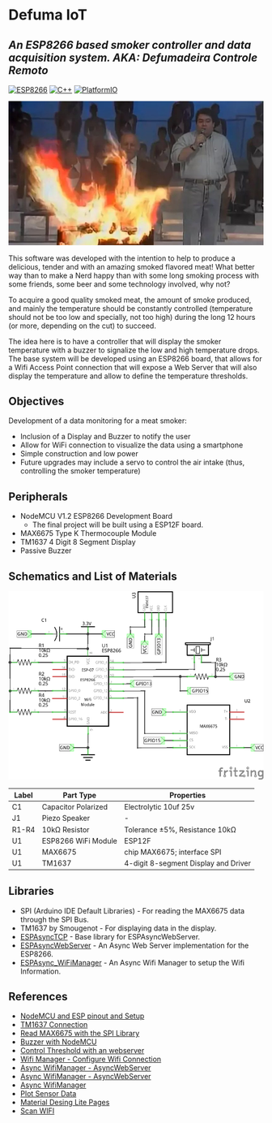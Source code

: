 # Defuma IoT

## _An ESP8266 based smoker controller and data acquisition system. AKA: Defumadeira Controle Remoto_
[![ESP8266](https://img.shields.io/badge/ESP-8266-blue.svg)](https://github.com/esp8266/esp8266-wiki)
[![C++](https://img.shields.io/badge/C-++-blue.svg)]()
[![PlatformIO](https://img.shields.io/badge/Platform-IO-blue.svg)](https://platformio.org/)

![CHURRASQUEIRA CONTROLE REMOTO](/img/tapegandofogo.jpg "TÁ PEGANDO FOGO BICHO - CHURRASQUEIRA CONTROLE REMOTO")

This software was developed with the intention to help to produce a delicious, tender and with an amazing smoked flavored meat! What better way than to make a Nerd happy than with some long smoking process with some friends, some beer and some technology involved, why not?

To acquire a good quality smoked meat, the amount of smoke produced, and mainly the temperature should be constantly controlled (temperature should not be too low and specially, not too high) during the long 12 hours (or more, depending on the cut) to succeed.

The idea here is to have a controller that will display the smoker temperature with a buzzer to signalize the low and high temperature drops. The base system will be developed using an ESP8266 board, that allows for a Wifi Access Point connection that will expose a Web Server that will also display the temperature and allow to define the temperature thresholds.

## Objectives

Development of a data monitoring for a meat smoker:

* Inclusion of a Display and Buzzer to notify the user
* Allow for WiFi connection to visualize the data using a smartphone
* Simple construction and low power
* Future upgrades may include a servo to control the air intake (thus, controlling the smoker temperature)

## Peripherals

* NodeMCU V1.2 ESP8266 Development Board
    * The final project will be built using a ESP12F board.
* MAX6675 Type K Thermocouple Module
* TM1637 4 Digit 8 Segment Display
* Passive Buzzer

## Schematics and List of Materials

![CHURRASQUEIRA CONTROLE REMOTO](/img/schematics_schem.png "Schematics, BOM bellow!")

| Label | Part Type | Properties |
|-----|-----|---|
|C1|Capacitor Polarized|Electrolytic 10uf 25v|
|J1|Piezo Speaker|-|
|R1-R4|10kΩ Resistor|Tolerance ±5%, Resistance 10kΩ|
|U1|ESP8266 WiFi Module|ESP12F|
|U1|MAX6675|chip MAX6675; interface SPI|
|U1|TM1637|4-digit 8-segment Display and Driver|

## Libraries

* SPI (Arduino IDE Default Libraries) - For reading the MAX6675 data through the SPI Bus.
* TM1637 by Smougenot - For displaying data in the display.
* [ESPAsyncTCP](https://github.com/me-no-dev/ESPAsyncTCP) - Base library for ESPAsyncWebServer.
* [ESPAsyncWebServer](https://github.com/me-no-dev/ESPAsyncWebServer) - An Async Web Server implementation for the ESP8266.
* [ESPAsync_WiFiManager](https://github.com/khoih-prog/ESPAsync_WiFiManager) - An Async Wifi Manager to setup the Wifi Information.

## References

* [NodeMCU and ESP pinout and Setup](https://www.mischianti.org/2021/05/08/esp12-esp07-esp8266-flash-pinout-specs-and-arduino-ide-configuration-6/)
* [TM1637 Connection](https://www.electroniclinic.com/tm1637-a-4-digit-7-segment-display-with-arduino/)
* [Read MAX6675 with the SPI Library](https://arduinodiy.wordpress.com/2019/12/06/using-a-max6675-temperature-sensor-without-a-library/)
* [Buzzer with NodeMCU](https://www.geekering.com/categories/embedded-sytems/esp8266/ricardocarreira/esp8266-nodemcu-make-some-noise-with-buzzers/)
* [Control Threshold with an webserver](https://microcontrollerslab.com/esp32-esp8266-thermostat-web-server-control-output-temperature-threshold/)
* [Wifi Manager - Configure Wifi Connection](https://randomnerdtutorials.com/wifimanager-with-esp8266-autoconnect-custom-parameter-and-manage-your-ssid-and-password/)
* [Async WifiManager - AsyncWebServer](https://randomnerdtutorials.com/esp8266-nodemcu-wi-fi-manager-asyncwebserver/)
* [Async WifiManager - AsyncWebServer](https://microcontrollerslab.com/esp32-wi-fi-manager-asyncwebserver/)
* [Async WifiManager](https://stonez56.blogspot.com/2021/07/asyncwifimanager-elegantota-esp8266.html)
* [Plot Sensor Data](https://randomnerdtutorials.com/esp32-esp8266-plot-chart-web-server/)
* [Material Desing Lite Pages](https://www.luisllamas.es/material-design-esp8266/)
* [Scan WIFI](https://www.engineersgarage.com/esp8266-post-data-to-thingspeak-server/)
